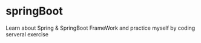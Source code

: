# springBoot
Learn about Spring & SpringBoot FrameWork and practice myself by coding serveral exercise
